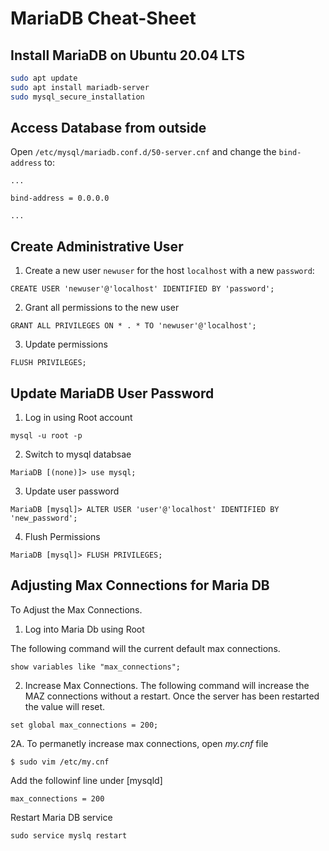 # MariaDB Cheat-Sheet

## Install MariaDB on Ubuntu 20.04 LTS
```bash
sudo apt update
sudo apt install mariadb-server
sudo mysql_secure_installation
```

## Access Database from outside
Open `/etc/mysql/mariadb.conf.d/50-server.cnf` and change the `bind-address` to:
```
...

bind-address = 0.0.0.0

...
```
## Create Administrative User
1. Create a new user `newuser` for the host `localhost` with a new `password`:
```mysql
CREATE USER 'newuser'@'localhost' IDENTIFIED BY 'password';
```

2. Grant all permissions to the new user
```mysql
GRANT ALL PRIVILEGES ON * . * TO 'newuser'@'localhost';
``` 

3. Update permissions
```mysql
FLUSH PRIVILEGES;
```

## Update MariaDB User Password
1. Log in using Root account
```
mysql -u root -p
```

2. Switch to mysql databsae
```
MariaDB [(none)]> use mysql;
```

3. Update user password
```
MariaDB [mysql]> ALTER USER 'user'@'localhost' IDENTIFIED BY 'new_password';
```

4. Flush Permissions
```
MariaDB [mysql]> FLUSH PRIVILEGES;
```





## Adjusting Max Connections for Maria DB

To Adjust the Max Connections.
1. Log into Maria Db using Root

The following command will the current default max connections.
```
show variables like "max_connections";
```

2. Increase Max Connections.
The following command will increase the MAZ connections without a restart. Once the server has been restarted the value will reset.
```
set global max_connections = 200;
```


2A. To permanetly increase max connections, open <i>my.cnf</i> file
```
$ sudo vim /etc/my.cnf
```

Add the followinf line under [mysqld]
```
max_connections = 200
```

Restart Maria DB service
```
sudo service myslq restart
```
